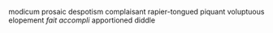 
modicum
prosaic
despotism
complaisant
rapier-tongued
piquant
voluptuous
elopement
*fait accompli*
apportioned
diddle

